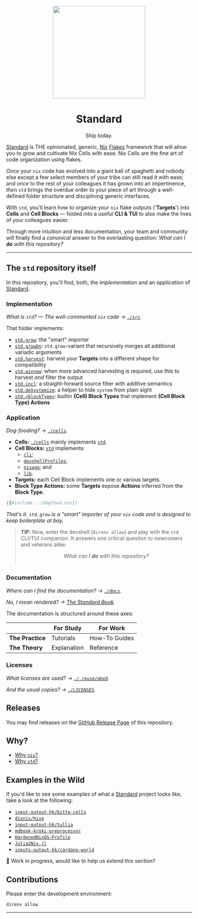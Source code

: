 <!--
SPDX-FileCopyrightText: 2022 The Standard Authors
SPDX-FileCopyrightText: 2022 Kevin Amado <kamadorueda@gmail.com>

SPDX-License-Identifier: Unlicense
-->

<div align="center">
  <img src="https://github.com/divnix/std/raw/main/artwork/logo.png" width="250" />
  <h1>Standard</h1>
  <p>Ship today.</span>
</div>

<!--
_By [Kevin Amado](https://github.com/kamadorueda),
with contributions from [David Arnold](https://github.com/blaggacao),
[Timothy DeHerrera](https://github.com/nrdxp)
and many more amazing people (see end of file for a full list)._
-->

[Standard][std] is THE opinionated, generic,
[Nix][nix] [Flakes][nix-flakes] framework
that will allow you to grow and cultivate
Nix Cells with ease. Nix Cells are the fine
art of code organization using flakes.

_Once_ your `nix` code has evolved into a giant
ball of spaghetti and nobody else except a few
select members of your tribe can still read it
with ease; and _once_ to the rest of your colleagues
it has grown into an impertinence, _then_ `std`
brings the overdue order to your piece of art
through a well-defined folder structure and
disciplining generic interfaces.

With `std`, you'll learn how to organize your `nix`
flake outputs ('**Targets**') into **Cells** and
**Cell Blocks** &mdash; folded into a useful
**CLI & TUI** to also make the lives of your
colleagues easier.

Through more intuition and less documentation,
your team and community will finally find a
_canonical_ answer to the everlasting question:
_What can I **do** with this repository?_

---

## The `std` repository itself

In this repository, you'll find, both, the _implementation_ and an _application_ of [Standard][std].

### Implementation

_What is `std`? &mdash; The well-commented `nix` code &rarr; [`./src`][src]._

That folder implements:

- [`std.grow`][grow]: the "smart" importer
- [`std.growOn`][grow-on]: `std.grow`-variant that recursively merges all additional variadic arguments
- [`std.harvest`][harvest]: harvest your **Targets** into a different shape for compatibility
- [`std.winnow`][winnow]: when more advanced harvesting is required, use this to harvest _and_ filter the output
- [`std.incl`][incl]: a straight-forward source filter with additive semantics
- [`std.deSystemize`][de-systemize]: a helper to hide `system` from plain sight
- [`std.<blockType>`][blocktypes]: builtin **(Cell) Block Types** that implement **(Cell Block Type) Actions**

### Application

_Dog-fooding? &rarr; [`./cells`][cells]._

- **Cells:** [`./cells`][cells] mainly implements [`std`][cell-std].
- **Cell Blocks:** [`std`][cell-std] implements:
  - [`cli`][block-cli];
  - [`devshellProfiles`][block-devshellprofiles];
  - [`nixago`][block-nixago]; and
  - [`lib`][block-lib].
- **Targets:** each Cell Block implements one or various targets.
- **Block Type Actions:** some **Targets** expose **Actions** inferred from the **Block Type**.

```nix
{{#include ../dogfood.nix}}
```

_That's it. `std.grow` is a "smart" importer of your `nix` code and is designed to keep boilerplate at bay._

> **TIP:**
> Now, enter the devshell (`direnv allow`) and play with the `std` CLI/TUI companion.
> It answers one critical question to newcomers and veterans alike:
>
> <center><i>What can I <b>do</b> with this repository?</i></center>
> &emsp;

### Documentation

_Where can I find the documentation? &rarr; [`./docs`][docs]._

_No, I mean rendered? &rarr; [The Standard Book][book]._

The documentation is structured around these axes:

|                  | For Study   | For Work      |
| ---------------- | ----------- | ------------- |
| **The Practice** | Tutorials   | How-To Guides |
| **The Theory**   | Explanation | Reference     |

### Licenses

_What licenses are used? &rarr; [`./.reuse/dep5`][licensing]._

_And the usual copies? &rarr; [`./LICENSES`][licenses]._

## Releases

You may find releases on the [GitHub Release Page][releases] of this repository.

## Why?

- [Why `nix`?][why-nix]
- [Why `std`?][why-std]

## Examples in the Wild

If you'd like to see some examples
of what a [Standard][std] project looks like,
take a look at the following:

- [`input-output-hk/bitte-cells`][bitte-cells]
- [`divnix/hive`][divnix-hive]
- [`input-output-hk/tullia`][iog-tullia]
- [`mdbook-kroki-preprocessor`][mdbook-kroki-preprocessor]
- [`HardenedNixOS-Profile`][hardenednixos-profile]
- [`Julia2Nix.jl`][julia2nix]
- [`inputs-output-hk/cardano-world`][cardano-world]

:construction: Work in progress, would like to help us extend this section?

## Contributions

Please enter the development environment:

```console
direnv allow
```

---

[cell-std]: https://github.com/divnix/std/tree/main/cells/std
[block-cli]: https://github.com/divnix/std/blob/main/cells/std/cli.nix
[block-devshellprofiles]: https://github.com/divnix/std/blob/main/cells/std/devshellProfiles.nix
[block-nixago]: https://github.com/divnix/std/blob/main/cells/std/nixago.nix
[block-lib]: https://github.com/divnix/std/blob/main/cells/std/lib/default.nix
[cells]: https://github.com/divnix/std/tree/main/cells
[src]: https://github.com/divnix/std/tree/main/src
[docs]: https://github.com/divnix/std/tree/main/docs
[book]: https://std.divnix.com
[releases]: https://github.com/divnix/std/releases
[licensing]: https://github.com/divnix/std/blob/main/.reuse/dep5
[licenses]: https://github.com/divnix/std/tree/main/LICENSES
[grow]: https://github.com/divnix/std/blob/main/src/grow.nix
[grow-on]: https://github.com/divnix/std/blob/main/src/grow-on.nix
[harvest]: https://github.com/divnix/std/blob/main/src/harvest.nix
[winnow]: https://github.com/divnix/std/blob/main/src/winnow.nix
[incl]: https://github.com/divnix/std/blob/main/src/incl.nix
[de-systemize]: https://github.com/divnix/nosys/blob/master/flake.nix
[blocktypes]: https://github.com/divnix/std/blob/main/src/blocktypes.nix
[flake]: https://github.com/divnix/std/blob/main/flake.nix
[yants]: https://github.com/divnix/yants
[bitte-cells]: https://github.com/input-output-hk/bitte-cells
[cardano-world]: https://github.com/input-output-hk/cardano-world
[divnix-hive]: https://github.com/divnix/hive
[hardenednixos-profile]: https://github.com/hardenedlinux/HardenedNixOS-Profile
[iog-tullia]: https://github.com/input-output-hk/tullia
[julia2nix]: https://github.com/JuliaCN/Julia2Nix.jl
[mdbook-kroki-preprocessor]: https://github.com/input-output-hk/mdbook-kroki-preprocessor
[nix-flakes]: https://nixos.wiki/wiki/Flakes
[nix]: https://nixos.org/manual/nix/unstable
[std]: https://github.com/divnix/std
[why-std]: https://std.divnix.com/explain/why-std.html
[why-nix]: https://std.divnix.com/explain/why-nix.html
